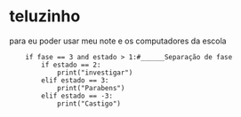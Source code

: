 # teluzinho
para eu poder usar meu note e os computadores da escola

        if fase == 3 and estado > 1:#______Separação de fase
            if estado == 2:
                print("investigar")
            elif estado == 3:
                print("Parabens")
            elif estado == -3:
                print("Castigo")